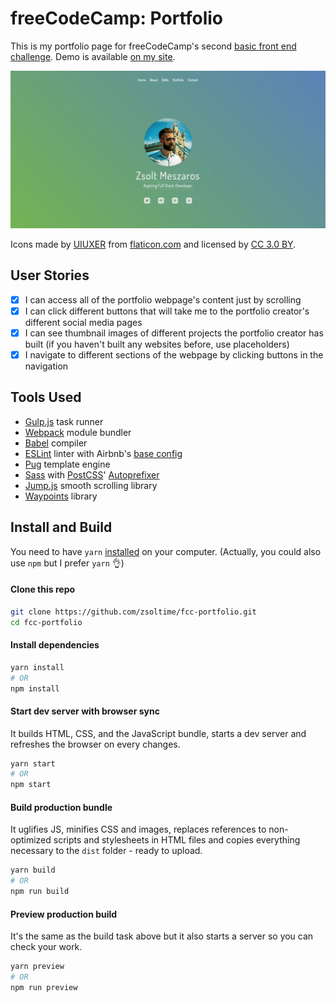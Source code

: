 # freeCodeCamp: Portfolio

This is my portfolio page for freeCodeCamp's second [basic front end challenge](https://www.freecodecamp.org/challenges/build-a-personal-portfolio-webpage). Demo is available [on my site](https://zsolti.co/fcc/portfolio/).

[![Portfolio Page](/src/images/screenshot.jpg?raw=true&sanitize=true)](https://zsolti.co/fcc/portfolio/)

Icons made by [UIUXER](https://www.flaticon.com/authors/uiuxer) from [flaticon.com](https://www.flaticon.com/) and licensed by [CC 3.0 BY](http://creativecommons.org/licenses/by/3.0/).

## User Stories

- [x] I can access all of the portfolio webpage's content just by scrolling
- [x] I can click different buttons that will take me to the portfolio creator's different social media pages
- [x] I can see thumbnail images of different projects the portfolio creator has built (if you haven't built any websites before, use placeholders)
- [x] I navigate to different sections of the webpage by clicking buttons in the navigation

## Tools Used

- [Gulp.js](https://github.com/gulpjs/gulp) task runner
- [Webpack](https://github.com/webpack/webpack) module bundler
- [Babel](https://github.com/babel/babel) compiler
- [ESLint](https://github.com/eslint/eslint) linter with Airbnb's [base config](https://www.npmjs.com/package/eslint-config-airbnb-base)
- [Pug](https://github.com/pugjs/pug) template engine
- [Sass](http://sass-lang.com) with [PostCSS](https://github.com/postcss/postcss)' [Autoprefixer](https://github.com/postcss/autoprefixer)
- [Jump.js](https://github.com/callmecavs/jump.js) smooth scrolling library
- [Waypoints](https://github.com/imakewebthings/waypoints) library

## Install and Build

You need to have `yarn` [installed](https://yarnpkg.com/lang/en/docs/install/) on your computer. (Actually, you could also use `npm` but I prefer `yarn` 👌)

#### Clone this repo

``` bash
git clone https://github.com/zsoltime/fcc-portfolio.git
cd fcc-portfolio
```

#### Install dependencies

``` bash
yarn install
# OR
npm install
```

#### Start dev server with browser sync

It builds HTML, CSS, and the JavaScript bundle, starts a dev server and refreshes the browser on every changes.

``` bash
yarn start
# OR
npm start
```

#### Build production bundle

It uglifies JS, minifies CSS and images, replaces references to non-optimized scripts and stylesheets in HTML files and copies everything necessary to the `dist` folder - ready to upload.

``` bash
yarn build
# OR
npm run build
```

#### Preview production build

It's the same as the build task above but it also starts a server so you can check your work.

``` bash
yarn preview
# OR
npm run preview
```
